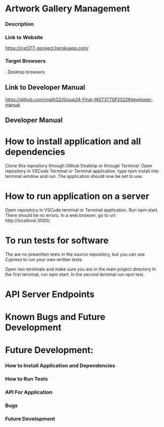 # Artwork Gallery Management

### Description

### Link to Website
https://inst377-gproject.herokuapp.com/
### Target Browsers
. Desktop browsers
## Link to Developer Manual
https://github.com/vnath22/Group24-Final-INST377SP2022#developer-manual

## Developer Manual
# How to install application and all dependencies
Clone this repository through Github Desktop or through Terminal.
Open repository in VSCode Terminal or Terminal application.
type npm install into terminal window and run.
The application should now be set to use.

# How to run application on a server
Open repository in VSCode terminal or Terminal application.
Run npm start. There should be no errors.
In a web browser, go to url: http://localhost:3000/.

# To run tests for software
The are no prewritten tests in the source repository, but you can use Cypress to run your own written tests.

Open two terminals and make sure you are in the main project directory
In the first terminal, run npm start.
In the second terminal run npm test.

# API Server Endpoints


# Known Bugs and Future Development


# Future Development:

### How to Install Application and Dependencies

### How to Run Tests

### API For Application

### Bugs

### Future Development
